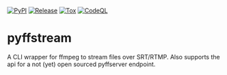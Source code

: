[![PyPI](https://img.shields.io/pypi/v/pyffstream.svg)](https://pypi.org/project/pyffstream/) [![Release](https://github.com/gbeauregard/pyffstream/workflows/Release/badge.svg)](https://github.com/GBeauregard/pyffstream/actions/workflows/release.yml) [![Tox](https://github.com/gbeauregard/pyffstream/workflows/Tox/badge.svg)](https://github.com/GBeauregard/pyffstream/actions/workflows/tox.yml) [![CodeQL](https://github.com/gbeauregard/pyffstream/workflows/CodeQL/badge.svg)](https://github.com/GBeauregard/pyffstream/actions/workflows/codeql-analysis.yml)


# pyffstream

A CLI wrapper for ffmpeg to stream files over SRT/RTMP. Also supports the api
for a not (yet) open sourced pyffserver endpoint.
